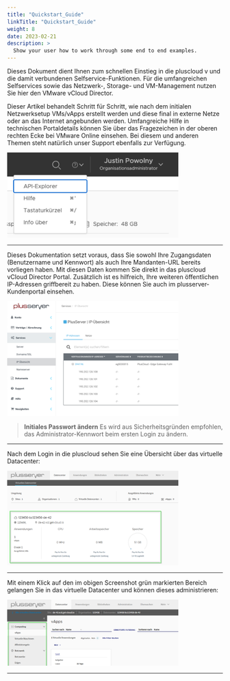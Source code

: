 ```yaml
---
title: "Quickstart_Guide"
linkTitle: "Quickstart_Guide"
weight: 8
date: 2023-02-21
description: >
  Show your user how to work through some end to end examples.
---
```

Dieses Dokument dient Ihnen zum schnellen Einstieg in die pluscloud v und die damit verbundenen Selfservice-Funktionen. Für die umfangreichen Selfservices sowie das Netzwerk-, Storage- und VM-Management nutzen Sie hier den VMware vCloud Director.

Dieser Artikel behandelt Schritt für Schritt, wie nach dem initialen Netzwerksetup VMs/vApps erstellt werden und diese final in externe Netze oder an das Internet angebunden werden. Umfangreiche Hilfe in technischen Portaldetails können Sie über das Fragezeichen in der oberen rechten Ecke bei VMware Online einsehen. Bei diesem und anderen Themen steht natürlich unser Support ebenfalls zur Verfügung.

<img src="./help.png" width="400">

---

Dieses Dokumentation setzt voraus, dass Sie sowohl Ihre Zugangsdaten (Benutzername und Kennwort) als auch Ihre Mandanten-URL bereits vorliegen haben. Mit diesen Daten kommen Sie direkt in das pluscloud vCloud Director Portal. Zusätzlich ist es hilfreich, Ihre weiteren öffentlichen IP-Adressen griffbereit zu haben. Diese können Sie auch im plusserver-Kundenportal einsehen.

<img src="./customer_portal.png" width="400">

> **Initiales Passwort ändern** Es wird aus Sicherheitsgründen empfohlen, das Administrator-Kennwort beim ersten Login zu ändern.

---

Nach dem Login in die pluscloud sehen Sie eine Übersicht über das virtuelle Datacenter:

<img src="./vdc.png" width="400">

---

Mit einem Klick auf den im obigen Screenshot grün markierten Bereich gelangen Sie in das virtuelle Datacenter und können dieses administrieren:

<img src="./dcadministration.png" width="400">

---